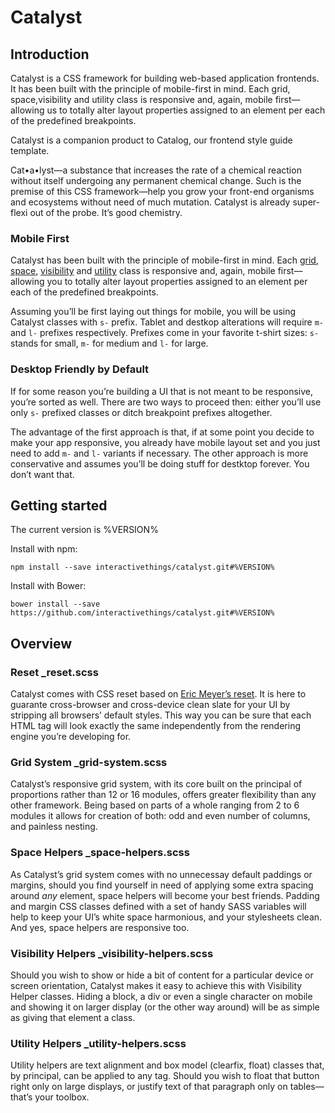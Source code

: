 # Catalyst

## Introduction

Catalyst is a CSS framework for building web-based application frontends. It has been built with the principle of mobile-first in mind. Each grid, space,visibility and utility class is responsive and, again, mobile first—allowing us to totally alter layout properties assigned to an element per each of the predefined breakpoints.

Catalyst is a companion product to Catalog, our frontend style guide template.

Cat•a•lyst—a substance that increases the rate of a chemical reaction without itself undergoing any permanent chemical change. Such is the premise of this CSS framework—help you grow your front-end organisms and ecosystems without need of much mutation. Catalyst is already super-flexi out of the probe. It’s good chemistry.

### Mobile First

Catalyst has been built with the principle of mobile-first in mind. Each <a href="grid-system.html">grid</a>, <a href="space-helpers.html">space</a>, <a href="visibility-helpers.html">visibility</a> and <a href="utility-helpers.html">utility</a> class is responsive and, again, mobile first—allowing you to totally alter layout properties assigned to an element per each of the predefined breakpoints.

Assuming you’ll be first laying out things for mobile, you will be using Catalyst classes with <code>s-</code> prefix. Tablet and destkop alterations will require <code>m-</code> and <code>l-</code> prefixes respectively. Prefixes come in your favorite t-shirt sizes: <code>s-</code> stands for small, <code>m-</code> for medium and <code>l-</code> for large.

### Desktop Friendly by Default

If for some reason you’re building a UI that is not meant to be responsive, you’re sorted as well. There are two ways to proceed then: either you’ll use only <code>s-</code> prefixed classes or ditch breakpoint prefixes altogether.

The advantage of the first approach is that, if at some point you decide to make your app responsive, you already have mobile layout set and you just need to add <code>m-</code> and <code>l-</code> variants if necessary. The other approach is more conservative and assumes you’ll be doing stuff for destktop forever. You don’t want that.

## Getting started

The current version is %VERSION%

Install with npm:

    npm install --save interactivethings/catalyst.git#%VERSION%

Install with Bower:

    bower install --save https://github.com/interactivethings/catalyst.git#%VERSION%


## Overview

### Reset <span>_reset.scss</span>

Catalyst comes with CSS reset based on <a href="http://meyerweb.com/eric/tools/css/reset/">Eric Meyer’s reset</a>. It is here to guarante cross-browser and cross-device clean slate for your UI by stripping all browsers’ default styles. This way you can be sure that each HTML tag will look exactly the same independently from the rendering engine you’re developing for.

### Grid System <span>_grid-system.scss</span>

Catalyst’s responsive grid system, with its core built on the principal of proportions rather than 12 or 16 modules, offers greater flexibility than any other framework. Being based on parts of a whole ranging from 2 to 6 modules it allows for creation of both: odd and even number of columns, and painless nesting.

### Space Helpers <span>_space-helpers.scss</span>

As Catalyst’s grid system comes with no unnecessay default paddings or margins, should you find yourself in need of applying some extra spacing around *any* element, space helpers will become your best friends. Padding and margin CSS classes defined with a set of handy SASS variables will help to keep your UI’s white space harmonious, and your stylesheets clean. And yes, space helpers are responsive too.

### Visibility Helpers <span>_visibility-helpers.scss</span>

Should you wish to show or hide a bit of content for a particular device or screen orientation, Catalyst makes it easy to achieve this with Visibility Helper classes. Hiding a block, a div or even a single character on mobile and showing it on larger display (or the other way around) will be as simple as giving that element a class.

### Utility Helpers <span>_utility-helpers.scss</span>

Utility helpers are text alignment and box model (clearfix, float) classes that, by principal, can be applied to any tag. Should you wish to float that button right only on large displays, or justify text of that paragraph only on tables—that’s your toolbox.
